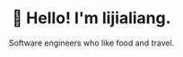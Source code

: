 <h1 align="center">👋 Hello! I'm lijialiang.</h1>
<p align="center">Software engineers who like food and travel.</p>
